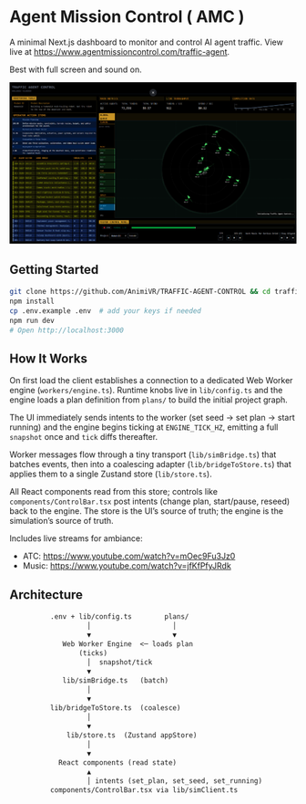 # Agent Mission Control ( AMC )

A minimal Next.js dashboard to monitor and control AI agent traffic. View live at https://www.agentmissioncontrol.com/traffic-agent.

Best with full screen and sound on.

![Agent Mission Control ( AMC )](homepage.png)

## Getting Started

```bash
git clone https://github.com/AnimiVR/TRAFFIC-AGENT-CONTROL && cd trafficagentcontrol
npm install
cp .env.example .env  # add your keys if needed
npm run dev
# Open http://localhost:3000
```

## How It Works

On first load the client establishes a connection to a dedicated Web Worker engine (`workers/engine.ts`). Runtime knobs live in `lib/config.ts` and the engine loads a plan definition from `plans/` to build the initial project graph.

The UI immediately sends intents to the worker (set seed → set plan → start running) and the engine begins ticking at `ENGINE_TICK_HZ`, emitting a full `snapshot` once and `tick` diffs thereafter.

Worker messages flow through a tiny transport (`lib/simBridge.ts`) that batches events, then into a coalescing adapter (`lib/bridgeToStore.ts`) that applies them to a single Zustand store (`lib/store.ts`).

All React components read from this store; controls like `components/ControlBar.tsx` post intents (change plan, start/pause, reseed) back to the engine. The store is the UI’s source of truth; the engine is the simulation’s source of truth.

Includes live streams for ambiance:

- ATC: https://www.youtube.com/watch?v=mOec9Fu3Jz0
- Music: https://www.youtube.com/watch?v=jfKfPfyJRdk

## Architecture

```
          .env + lib/config.ts        plans/
                   │                    │
                   ▼                    ▼
             Web Worker Engine  <─ loads plan
                 (ticks)
                   │  snapshot/tick
                   ▼
             lib/simBridge.ts   (batch)
                   │
                   ▼
          lib/bridgeToStore.ts  (coalesce)
                   │
                   ▼
              lib/store.ts  (Zustand appStore)
                   │
                   ▼
            React components (read state)
                   ▲
                   │ intents (set_plan, set_seed, set_running)
          components/ControlBar.tsx via lib/simClient.ts
```